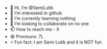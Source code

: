 - 👋 Hi, I’m @SemiLutik
- 👀 I’m interested in github
- 🌱 I’m currently learning nothing
- 💞️ I’m looking to collaborate on no one  
- 📫 How to reach me - X
- 😄 Pronouns: 7L
- ⚡ Fun fact: I am Semi Lutik and it is NOT fun

<!---
SemiLutik/SemiLutik is a ✨ special ✨ repository because its `README.md` (this file) appears on your GitHub profile.
You can click the Preview link to take a look at your changes.
--->

